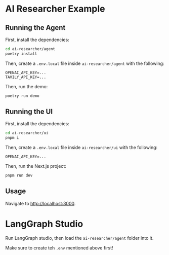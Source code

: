 # AI Researcher Example

## Running the Agent

First, install the dependencies:

```sh
cd ai-researcher/agent
poetry install
```

Then, create a `.env.local` file inside `ai-researcher/agent` with the following:
```
OPENAI_API_KEY=...
TAVILY_API_KEY=...
```

Then, run the demo:

```sh
poetry run demo
```

## Running the UI

First, install the dependencies:

```sh
cd ai-researcher/ui
pnpm i
```

Then, create a `.env.local` file inside `ai-researcher/ui` with the following:
```
OPENAI_API_KEY=...
```

Then, run the Next.js project:

```sh
pnpm run dev
```

## Usage

Navigate to [http://localhost:3000](http://localhost:3000).


# LangGraph Studio

Run LangGraph studio, then load the `ai-researcher/agent` folder into it.

Make sure to create teh `.env` mentioned above first!